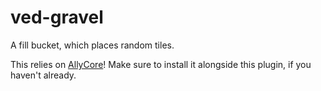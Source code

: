 # ved-gravel

A fill bucket, which places random tiles.

This relies on [AllyCore](https://github.com/AllyTally/ved-allycore)! Make sure to install it alongside this plugin, if you haven't already.
